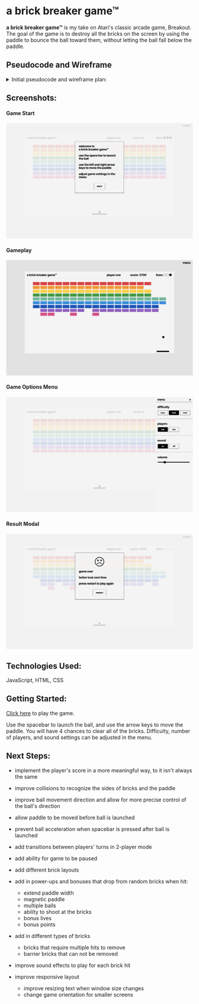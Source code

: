 # a brick breaker game™

**a brick breaker game™** is my take on Atari's classic arcade game, Breakout. 
The goal of the game is to destroy all the bricks on the screen by using the paddle to bounce the ball toward them, without letting the ball fall below the paddle.

## Pseudocode and Wireframe

<details>
<summary>Initial pseudocode and wireframe plan:</summary>
<br>
**Project 1:** The DOM Game

**Game:** A Brick Breaker Game

**Wireframe:** 
[Click here](https://www.figma.com/file/wU03s8ztf5Sp8DJRPqV9Ql/Project-1---Wireframe?type=design&node-id=0%3A1&t=uWgMZbwQknvcqzWX-1) to view the initial wireframe on Figma.

**Pseudocode:** 
```
state variables: 
    set score to 0
    set lives to 3
    bricks
    ball position
    paddle position

cached elements: 
    cache score from html
    cache lives from html
    cache paddle element from html
    cache ball element from html
    cache brick elements from html
    cache game container from html

event listeners: 
    spacebar --> launch ball
    left arrow --> move paddle to the left
    right arrow --> move paddle to the right


functions: 
    initialize
        initialize dom elements in browser

    collision detection
        if ball collides with paddle or side or top wall 
            bounce ball in opposite direction at same angle 
            render state to dom
        else if ball collides with brick, 
            bounce ball in opposite direction at same angle
            remove brick
            increment score
            render state to dom

    missed ball
        if ball falls past paddle, 
            decrement lives
            reset ball on paddle
            render state to dom

things to figure out: 
    use html canvas api or divs
    ball movement
    collision detection
    different brick colors require different number of hits to remove
    include powerups
    1 or 2 players
    difficulty options
```
</details>

## Screenshots:
#### Game Start
![game intro modal](screenshots/screenshot-start-modal.png)

#### Gameplay
![gameplay](screenshots/screenshot-gameplay.png)

#### Game Options Menu
![game options menu](screenshots/screenshot-options-menu.png)

#### Result Modal
![result game modal](screenshots/screenshot-loss.png)


## Technologies Used:
JavaScript, HTML, CSS


## Getting Started:
[Click here](https://hlysllrs.github.io/unit-1-project/) to play the game.

Use the spacebar to launch the ball, and use the arrow keys to move the paddle.
You will have 4 chances to clear all of the bricks. 
Difficulty, number of players, and sound settings can be adjusted in the menu. 


## Next Steps: 
- implement the player's score in a more meaningful way, to it isn't always the same

- improve collisions to recognize the sides of bricks and the paddle

- improve ball movement direction and allow for more precise control of the ball's direction

- allow paddle to be moved before ball is launched

- prevent ball acceleration when spacebar is pressed after ball is launched

- add transitions between players' turns in 2-player mode

- add ability for game to be paused

- add different brick layouts

- add in power-ups and bonuses that drop from random bricks when hit:
    - extend paddle width
    - magnetic paddle 
    - multiple balls
    - ability to shoot at the bricks
    - bonus lives
    - bonus points

- add in different types of bricks 
    - bricks that require multiple hits to remove
    - barrier bricks that can not be removed

- improve sound effects to play for each brick hit

- improve responsive layout
    - improve resizing text when window size changes
    - change game orientation for smaller screens